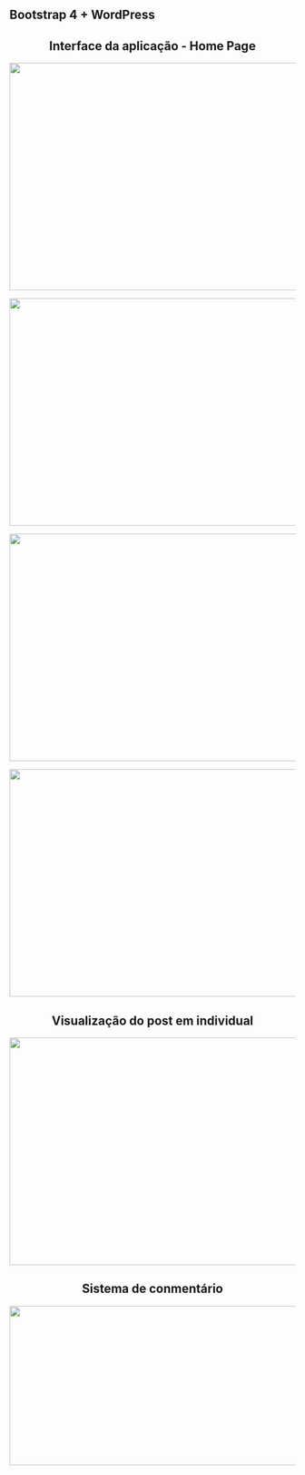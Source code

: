 ## Bootstrap 4 + WordPress

<h2 align="center">
 Interface da aplicação - Home Page
</h2>

<p align="center">
  <img width="800" height="400" src="https://user-images.githubusercontent.com/58946493/124368399-19da9700-dc37-11eb-8d93-c921be3b457e.PNG">
</p>

<p align="center">
  <img width="800" height="400" src="https://user-images.githubusercontent.com/58946493/124368398-19420080-dc37-11eb-9819-72412478848b.PNG">
</p>

<p align="center">
  <img width="800" height="400" src="https://user-images.githubusercontent.com/58946493/124368397-18a96a00-dc37-11eb-9818-4940807ea795.PNG">
</p>


<p align="center">
  <img width="800" height="400" src="https://user-images.githubusercontent.com/58946493/124368400-19da9700-dc37-11eb-8844-039fba76529f.PNG">
</p>

<h2 align="center">
  Visualização do post em individual
</h2>


<p align="center">
  <img width="800" height="400" src="https://user-images.githubusercontent.com/58946493/124368401-1a732d80-dc37-11eb-9a8f-2f295286dac8.PNG">
</p>

<h2 align="center">
  Sistema de conmentário
</h2>


<p align="center">
  <img width="800" height="280" src="https://user-images.githubusercontent.com/58946493/124368324-95881400-dc36-11eb-95af-0387875d3fd9.png">
</p>

